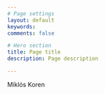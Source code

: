 ```yaml
---
# Page settings
layout: default
keywords:
comments: false

# Hero section
title: Page title
description: Page description

---
```


Miklós Koren